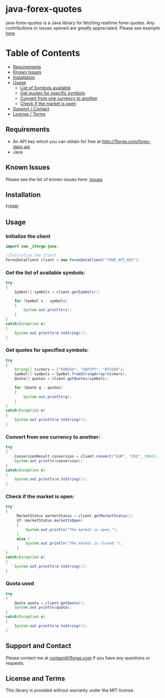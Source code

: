 # java-forex-quotes

java-forex-quotes is a Java library for fetching realtime forex quotes.
Any contributions or issues opened are greatly appreciated.
Please see example [here](https://github.com/1Forge/java-forex-quotes/blob/master/src/com/_1forge/java/RESTExample.java)

# Table of Contents
- [Requirements](#requirements)
- [Known Issues](#known-issues)
- [Installation](#installation)
- [Usage](#usage)
    - [List of Symbols available](#get-the-list-of-available-symbols)
    - [Get quotes for specific symbols](#get-quotes-for-specified-symbols)
    - [Convert from one currency to another](#convert-from-one-currency-to-another)
    - [Check if the market is open](#check-if-the-market-is-open)
- [Support / Contact](#support-and-contact)
- [License / Terms](#license-and-terms)

## Requirements
* An API key which you can obtain for free at http://1forge.com/forex-data-api
* Java

## Known Issues
Please see the list of known issues here: [Issues](https://github.com/1Forge/java-forex-quotes/issues)

## Installation

FIXME

## Usage

### Initialize the client
```java
import com._1forge.java;

//Initialize the client
ForexDataClient client = new ForexDataClient("YOUR_API_KEY");
```

### Get the list of available symbols:
```java
try
{
    Symbol[] symbols = client.getSymbols();

    for (Symbol s : symbols)
    {
        System.out.println(s);
    }
}
catch(Exception e)
{
    System.out.println(e.toString());
}
```

### Get quotes for specified symbols:
```java
try
{
    String[] tickers = {"EURUSD", "GBPJPY", "BTCUSD"};
    Symbol[] symbols = Symbol.fromStringArray(tickers);
    Quote[] quotes = client.getQuotes(symbols);

    for (Quote q : quotes)
    {
        System.out.println(q);
    }
}
catch(Exception e)
{
    System.out.println(e.toString());
}
```

### Convert from one currency to another:
```java
try
{
    ConversionResult conversion = client.convert("EUR", "USD", 100d);
    System.out.println(conversion);
}
catch(Exception e)
{
    System.out.println(e.toString());
}
```

### Check if the market is open:
```java
try
{
     MarketStatus marketStatus = client.getMarketStatus();
     if (marketStatus.marketIsOpen)
     {
         System.out.println("The market is open.");
     }
     else {
         System.out.println("The market is closed.");
     }
}
catch(Exception e)
{
    System.out.println(e.toString());
}
```

### Quota used
```java
try
{
    Quota quota = client.getQuota();
    System.out.println(quota);
}
catch(Exception e)
{
    System.out.println(e.toString());
}
```

## Support and Contact
Please contact me at contact@1forge.com if you have any questions or requests.

## License and Terms
This library is provided without warranty under the MIT license.